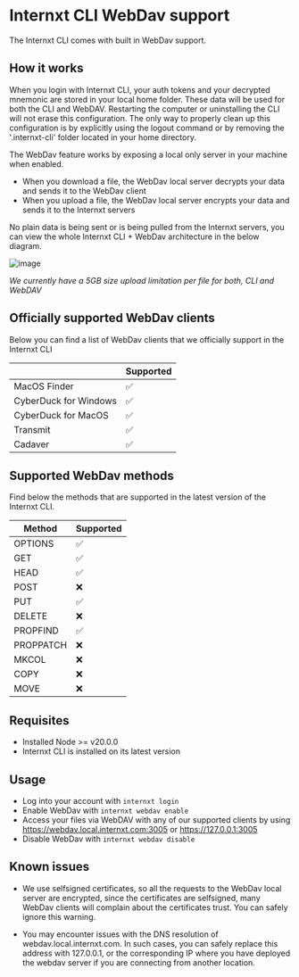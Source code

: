 # Internxt CLI WebDav support

The Internxt CLI comes with built in WebDav support.

## How it works

When you login with Internxt CLI, your auth tokens and your decrypted mnemonic are stored in your local home folder. These data will be used for both the CLI and WebDAV. Restarting the computer or uninstalling the CLI will not erase this configuration. The only way to properly clean up this configuration is by explicitly using the logout command or by removing the '.internxt-cli' folder located in your home directory.

The WebDav feature works by exposing a local only server in your machine when enabled.

- When you download a file, the WebDav local server decrypts your data and sends it to the WebDav client
- When you upload a file, the WebDav local server encrypts your data and sends it to the Internxt servers

No plain data is being sent or is being pulled from the Internxt servers, you can view the whole Internxt CLI + WebDav architecture in the below diagram.

![image](https://raw.githubusercontent.com/internxt/cli/main/public/webdav-how-it-works.png)

*We currently have a 5GB size upload limitation per file for both, CLI and WebDAV*

## Officially supported WebDav clients

Below you can find a list of WebDav clients that we officially support in the Internxt CLI

|                       | Supported |
| --------------------- | --------- |
| MacOS Finder          | ✅        |
| CyberDuck for Windows | ✅        |
| CyberDuck for MacOS   | ✅        |
| Transmit              | ✅        |
| Cadaver               | ✅        |

## Supported WebDav methods

Find below the methods that are supported in the latest version of the Internxt CLI.

| Method    | Supported |
| --------- | --------- |
| OPTIONS   | ✅        |
| GET       | ✅        |
| HEAD      | ✅        |
| POST      | ❌        |
| PUT       | ✅        |
| DELETE    | ❌        |
| PROPFIND  | ✅        |
| PROPPATCH | ❌        |
| MKCOL     | ❌        |
| COPY      | ❌        |
| MOVE      | ❌        |

## Requisites

- Installed Node >= v20.0.0
- Internxt CLI is installed on its latest version

## Usage

- Log into your account with `internxt login`
- Enable WebDav with `internxt webdav enable`
- Access your files via WebDAV with any of our supported clients by using https://webdav.local.internxt.com:3005 or https://127.0.0.1:3005
- Disable WebDav with `internxt webdav disable`

## Known issues

- We use selfsigned certificates, so all the requests to the WebDav local server are encrypted, since the certificates are selfsigned, many WebDav clients will complain about the certificates trust. You can safely ignore this warning.

- You may encounter issues with the DNS resolution of webdav.local.internxt.com. In such cases, you can safely replace this address with 127.0.0.1, or the corresponding IP where you have deployed the webdav server if you are connecting from another location.
